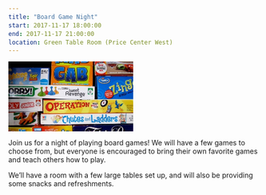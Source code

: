 ```yaml
---
title: "Board Game Night"
start: 2017-11-17 18:00:00
end: 2017-11-17 21:00:00
location: Green Table Room (Price Center West)
---
```

<div class="container" style="width: 250px; height: 140px; overflow: hidden; padding:0; margin:0;"> <img src="/static/fa17/board-games.jpg" style="width: 100%"/></div>

Join us for a night of playing board games! We will have a few games to choose from, but everyone is encouraged to bring their own favorite games and teach others how to play.

We’ll have a room with a few large tables set up, and will also be providing some snacks and refreshments.